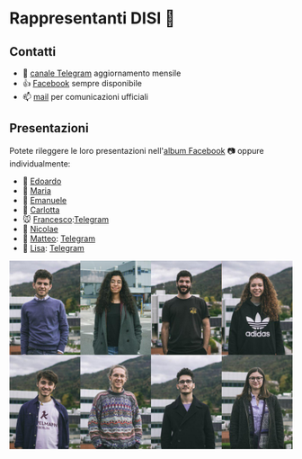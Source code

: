 # Rappresentanti DISI :busts_in_silhouette:

<!-- Il DISI è  -->

## Contatti

* :memo: [canale Telegram](https://t.me/rappresentantidisi) aggiornamento mensile
* :thumbsup: [Facebook](https://www.facebook.com/rappresentantidisi/) sempre disponibile
* :mailbox: [mail](rapp.stud.disi@unitn.it) per comunicazioni ufficiali

## Presentazioni

Potete rileggere le loro presentazioni nell'[album Facebook](https://facebook.com/rappresentantidisi/photos/?tab=album&album_id=1904522112988453) 📷 oppure individualmente:

- 🐒 [Edoardo](http://bit.ly/elezioni-disi-2018-edoardo)
- 🐳 [Maria](http://bit.ly/elezioni-disi-2018-maria)
- 🐻 [Emanuele](http://bit.ly/elezioni-disi-2018-emanuele)
- 🐰 [Carlotta](http://bit.ly/elezioni-disi-2018-carlotta)
- 🐭 [Francesco](http://bit.ly/elezioni-disi-2018-francesco):[Telegram](https://t.me/fra_701)
- 🦊 [Nicolae](http://bit.ly/elezioni-disi-2018-nicolae)
- 🦁 [Matteo](http://bit.ly/elezioni-disi-2018-matteo): [Telegram](https://t.me/matteounitn)
- 🐸 [Lisa](http://bit.ly/elezioni-disi-2018-lisa): [Telegram](https://t.me/LisaSchivalocchi)

![Rappresentanti DISI 2018-2020](../images/representatives/2018-2020.jpg "Rappresentanti DISI in carica")

<!-- ## Risultati -->
<!-- ## Programma -->
<!-- ## Obiettivi -->

<!-- ## Scorsi mandati -->

<!-- ## Risultati -->
<!-- ## Programma -->
<!-- ## Obiettivi -->
